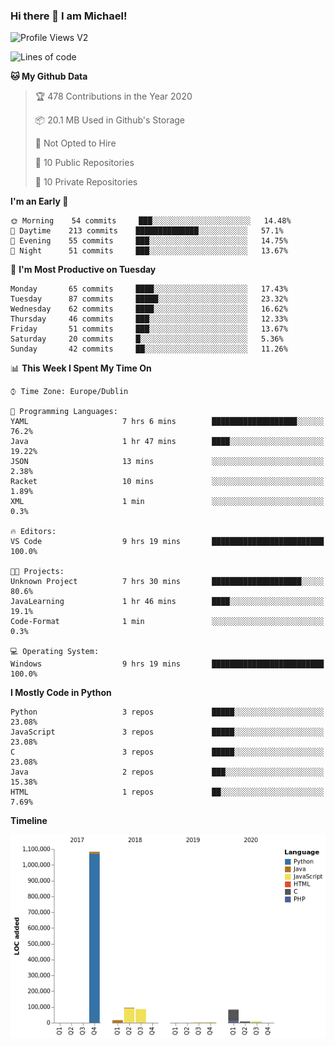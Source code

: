 ### Hi there 👋 I am Michael!

![Profile Views V2](https://komarev.com/ghpvc/?username=AppDevMichael)

<!--START_SECTION:waka-->
![Lines of code](https://img.shields.io/badge/From%20Hello%20World%20I%27ve%20Written-6.6%20million%20lines%20of%20code-blue)

**🐱 My Github Data** 

> 🏆 478 Contributions in the Year 2020
 > 
> 📦 20.1 MB Used in Github's Storage 
 > 
> 🚫 Not Opted to Hire
 > 
> 📜 10 Public Repositories
 > 
> 🔑 10 Private Repositories 

**I'm an Early 🐤** 

```text
🌞 Morning    54 commits     ███░░░░░░░░░░░░░░░░░░░░░░   14.48% 
🌆 Daytime    213 commits    ██████████████░░░░░░░░░░░   57.1% 
🌃 Evening    55 commits     ███░░░░░░░░░░░░░░░░░░░░░░   14.75% 
🌙 Night      51 commits     ███░░░░░░░░░░░░░░░░░░░░░░   13.67%

```
📅 **I'm Most Productive on Tuesday** 

```text
Monday       65 commits     ████░░░░░░░░░░░░░░░░░░░░░   17.43% 
Tuesday      87 commits     █████░░░░░░░░░░░░░░░░░░░░   23.32% 
Wednesday    62 commits     ████░░░░░░░░░░░░░░░░░░░░░   16.62% 
Thursday     46 commits     ███░░░░░░░░░░░░░░░░░░░░░░   12.33% 
Friday       51 commits     ███░░░░░░░░░░░░░░░░░░░░░░   13.67% 
Saturday     20 commits     █░░░░░░░░░░░░░░░░░░░░░░░░   5.36% 
Sunday       42 commits     ██░░░░░░░░░░░░░░░░░░░░░░░   11.26%

```


📊 **This Week I Spent My Time On** 

```text
⌚︎ Time Zone: Europe/Dublin

💬 Programming Languages: 
YAML                     7 hrs 6 mins        ███████████████████░░░░░░   76.2% 
Java                     1 hr 47 mins        ████░░░░░░░░░░░░░░░░░░░░░   19.22% 
JSON                     13 mins             ░░░░░░░░░░░░░░░░░░░░░░░░░   2.38% 
Racket                   10 mins             ░░░░░░░░░░░░░░░░░░░░░░░░░   1.89% 
XML                      1 min               ░░░░░░░░░░░░░░░░░░░░░░░░░   0.3%

🔥 Editors: 
VS Code                  9 hrs 19 mins       █████████████████████████   100.0%

🐱‍💻 Projects: 
Unknown Project          7 hrs 30 mins       ████████████████████░░░░░   80.6% 
JavaLearning             1 hr 46 mins        ████░░░░░░░░░░░░░░░░░░░░░   19.1% 
Code-Format              1 min               ░░░░░░░░░░░░░░░░░░░░░░░░░   0.3%

💻 Operating System: 
Windows                  9 hrs 19 mins       █████████████████████████   100.0%

```

**I Mostly Code in Python** 

```text
Python                   3 repos             █████░░░░░░░░░░░░░░░░░░░░   23.08% 
JavaScript               3 repos             █████░░░░░░░░░░░░░░░░░░░░   23.08% 
C                        3 repos             █████░░░░░░░░░░░░░░░░░░░░   23.08% 
Java                     2 repos             ███░░░░░░░░░░░░░░░░░░░░░░   15.38% 
HTML                     1 repos             ██░░░░░░░░░░░░░░░░░░░░░░░   7.69%

```


**Timeline**

![Chart not found](https://github.com/AppDevMichael/AppDevMichael/blob/master/charts/bar_graph.png) 


<!--END_SECTION:waka-->


